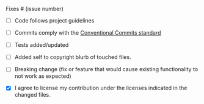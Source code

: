 <!--
Please succinctly describe your changes.
-->

<!-- Remove what doesn't apply. -->

Fixes # (issue number)

- [ ] Code follows project guidelines
- [ ] Commits comply with the [Conventional Commits standard](https://www.conventionalcommits.org/en/v1.0.0/)
- [ ] Tests added/updated
- [ ] Added self to copyright blurb of touched files.
- [ ] Breaking change (fix or feature that would cause existing functionality to not work as expected)
- [x] I agree to license my contribution under the licenses indicated in the changed files.

